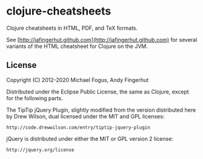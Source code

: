 # clojure-cheatsheets

Clojure cheatsheets in HTML, PDF, and TeX formats.

See [http://jafingerhut.github.com](http://jafingerhut.github.com) for
several variants of the HTML cheatsheet for Clojure on the JVM.

## License

Copyright (C) 2012-2020 Michael Fogus, Andy Fingerhut

Distributed under the Eclipse Public License, the same as Clojure,
except for the following parts.

The TipTip jQuery Plugin, slightly modified from the version
distributed here by Drew Wilson, dual licensed under the MIT and GPL
licenses:

    http://code.drewwilson.com/entry/tiptip-jquery-plugin

jQuery is distributed under either the MIT or GPL version 2 license:

    http://jquery.org/license
